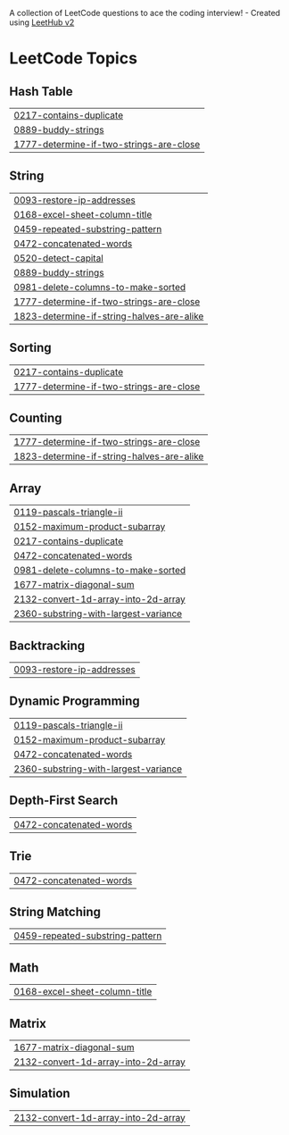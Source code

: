 A collection of LeetCode questions to ace the coding interview! - Created using [LeetHub v2](https://github.com/arunbhardwaj/LeetHub-2.0)
<!---LeetCode Topics Start-->
# LeetCode Topics
## Hash Table
|  |
| ------- |
| [0217-contains-duplicate](https://github.com/adityapandey51/CPP_Zero_Se_Hero/tree/master/0217-contains-duplicate) |
| [0889-buddy-strings](https://github.com/adityapandey51/CPP_Zero_Se_Hero/tree/master/0889-buddy-strings) |
| [1777-determine-if-two-strings-are-close](https://github.com/adityapandey51/CPP_Zero_Se_Hero/tree/master/1777-determine-if-two-strings-are-close) |
## String
|  |
| ------- |
| [0093-restore-ip-addresses](https://github.com/adityapandey51/CPP_Zero_Se_Hero/tree/master/0093-restore-ip-addresses) |
| [0168-excel-sheet-column-title](https://github.com/adityapandey51/CPP_Zero_Se_Hero/tree/master/0168-excel-sheet-column-title) |
| [0459-repeated-substring-pattern](https://github.com/adityapandey51/CPP_Zero_Se_Hero/tree/master/0459-repeated-substring-pattern) |
| [0472-concatenated-words](https://github.com/adityapandey51/CPP_Zero_Se_Hero/tree/master/0472-concatenated-words) |
| [0520-detect-capital](https://github.com/adityapandey51/CPP_Zero_Se_Hero/tree/master/0520-detect-capital) |
| [0889-buddy-strings](https://github.com/adityapandey51/CPP_Zero_Se_Hero/tree/master/0889-buddy-strings) |
| [0981-delete-columns-to-make-sorted](https://github.com/adityapandey51/CPP_Zero_Se_Hero/tree/master/0981-delete-columns-to-make-sorted) |
| [1777-determine-if-two-strings-are-close](https://github.com/adityapandey51/CPP_Zero_Se_Hero/tree/master/1777-determine-if-two-strings-are-close) |
| [1823-determine-if-string-halves-are-alike](https://github.com/adityapandey51/CPP_Zero_Se_Hero/tree/master/1823-determine-if-string-halves-are-alike) |
## Sorting
|  |
| ------- |
| [0217-contains-duplicate](https://github.com/adityapandey51/CPP_Zero_Se_Hero/tree/master/0217-contains-duplicate) |
| [1777-determine-if-two-strings-are-close](https://github.com/adityapandey51/CPP_Zero_Se_Hero/tree/master/1777-determine-if-two-strings-are-close) |
## Counting
|  |
| ------- |
| [1777-determine-if-two-strings-are-close](https://github.com/adityapandey51/CPP_Zero_Se_Hero/tree/master/1777-determine-if-two-strings-are-close) |
| [1823-determine-if-string-halves-are-alike](https://github.com/adityapandey51/CPP_Zero_Se_Hero/tree/master/1823-determine-if-string-halves-are-alike) |
## Array
|  |
| ------- |
| [0119-pascals-triangle-ii](https://github.com/adityapandey51/CPP_Zero_Se_Hero/tree/master/0119-pascals-triangle-ii) |
| [0152-maximum-product-subarray](https://github.com/adityapandey51/CPP_Zero_Se_Hero/tree/master/0152-maximum-product-subarray) |
| [0217-contains-duplicate](https://github.com/adityapandey51/CPP_Zero_Se_Hero/tree/master/0217-contains-duplicate) |
| [0472-concatenated-words](https://github.com/adityapandey51/CPP_Zero_Se_Hero/tree/master/0472-concatenated-words) |
| [0981-delete-columns-to-make-sorted](https://github.com/adityapandey51/CPP_Zero_Se_Hero/tree/master/0981-delete-columns-to-make-sorted) |
| [1677-matrix-diagonal-sum](https://github.com/adityapandey51/CPP_Zero_Se_Hero/tree/master/1677-matrix-diagonal-sum) |
| [2132-convert-1d-array-into-2d-array](https://github.com/adityapandey51/CPP_Zero_Se_Hero/tree/master/2132-convert-1d-array-into-2d-array) |
| [2360-substring-with-largest-variance](https://github.com/adityapandey51/CPP_Zero_Se_Hero/tree/master/2360-substring-with-largest-variance) |
## Backtracking
|  |
| ------- |
| [0093-restore-ip-addresses](https://github.com/adityapandey51/CPP_Zero_Se_Hero/tree/master/0093-restore-ip-addresses) |
## Dynamic Programming
|  |
| ------- |
| [0119-pascals-triangle-ii](https://github.com/adityapandey51/CPP_Zero_Se_Hero/tree/master/0119-pascals-triangle-ii) |
| [0152-maximum-product-subarray](https://github.com/adityapandey51/CPP_Zero_Se_Hero/tree/master/0152-maximum-product-subarray) |
| [0472-concatenated-words](https://github.com/adityapandey51/CPP_Zero_Se_Hero/tree/master/0472-concatenated-words) |
| [2360-substring-with-largest-variance](https://github.com/adityapandey51/CPP_Zero_Se_Hero/tree/master/2360-substring-with-largest-variance) |
## Depth-First Search
|  |
| ------- |
| [0472-concatenated-words](https://github.com/adityapandey51/CPP_Zero_Se_Hero/tree/master/0472-concatenated-words) |
## Trie
|  |
| ------- |
| [0472-concatenated-words](https://github.com/adityapandey51/CPP_Zero_Se_Hero/tree/master/0472-concatenated-words) |
## String Matching
|  |
| ------- |
| [0459-repeated-substring-pattern](https://github.com/adityapandey51/CPP_Zero_Se_Hero/tree/master/0459-repeated-substring-pattern) |
## Math
|  |
| ------- |
| [0168-excel-sheet-column-title](https://github.com/adityapandey51/CPP_Zero_Se_Hero/tree/master/0168-excel-sheet-column-title) |
## Matrix
|  |
| ------- |
| [1677-matrix-diagonal-sum](https://github.com/adityapandey51/CPP_Zero_Se_Hero/tree/master/1677-matrix-diagonal-sum) |
| [2132-convert-1d-array-into-2d-array](https://github.com/adityapandey51/CPP_Zero_Se_Hero/tree/master/2132-convert-1d-array-into-2d-array) |
## Simulation
|  |
| ------- |
| [2132-convert-1d-array-into-2d-array](https://github.com/adityapandey51/CPP_Zero_Se_Hero/tree/master/2132-convert-1d-array-into-2d-array) |
<!---LeetCode Topics End-->